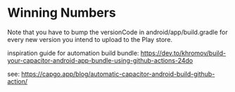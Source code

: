 # Winning Numbers

Note that you have to bump the versionCode in android/app/build.gradle for every new version you intend to upload to the Play store.

inspiration guide for automation build bundle: https://dev.to/khromov/build-your-capacitor-android-app-bundle-using-github-actions-24do

see: https://capgo.app/blog/automatic-capacitor-android-build-github-action/
